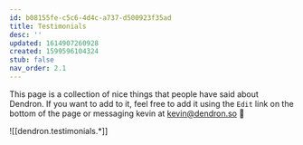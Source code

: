 ```yaml
---
id: b08155fe-c5c6-4d4c-a737-d500923f35ad
title: Testimonials
desc: ''
updated: 1614907260928
created: 1599596104324
stub: false
nav_order: 2.1
---
```

This page is a collection of nice things that people have said about Dendron. If you want to add to it, feel free to add it using the `Edit` link on the bottom of the page or messaging kevin at [kevin@dendron.so](mailto:kevin@dendron.so) 🙏

![[dendron.testimonials.*]]

